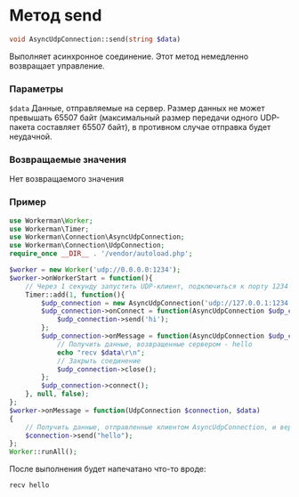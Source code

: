 # Метод send
```php
void AsyncUdpConnection::send(string $data)
```
Выполняет асинхронное соединение. Этот метод немедленно возвращает управление.

### Параметры
 ``` $data ```
Данные, отправляемые на сервер. Размер данных не может превышать 65507 байт (максимальный размер передачи одного UDP-пакета составляет 65507 байт), в противном случае отправка будет неудачной.

### Возвращаемые значения
Нет возвращаемого значения

### Пример 

```php
use Workerman\Worker;
use Workerman\Timer;
use Workerman\Connection\AsyncUdpConnection;
use Workerman\Connection\UdpConnection;
require_once __DIR__ . '/vendor/autoload.php';

$worker = new Worker('udp://0.0.0.0:1234');
$worker->onWorkerStart = function(){
    // Через 1 секунду запустить UDP-клиент, подключиться к порту 1234 и отправить строку hi
    Timer::add(1, function(){
        $udp_connection = new AsyncUdpConnection('udp://127.0.0.1:1234');
        $udp_connection->onConnect = function(AsyncUdpConnection $udp_connection){
            $udp_connection->send('hi');
        };
        $udp_connection->onMessage = function(AsyncUdpConnection $udp_connection, $data){
            // Получить данные, возвращенные сервером - hello
            echo "recv $data\r\n";
            // Закрыть соединение
            $udp_connection->close();
        };
        $udp_connection->connect();
    }, null, false);
};
$worker->onMessage = function(UdpConnection $connection, $data)
{   
    // Получить данные, отправленные клиентом AsyncUdpConnection, и вернуть строку hello
    $connection->send("hello");
};
Worker::runAll();              
```

После выполнения будет напечатано что-то вроде:
``` 
recv hello
```
